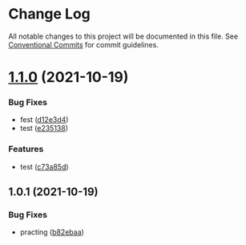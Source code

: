 # Change Log

All notable changes to this project will be documented in this file.
See [Conventional Commits](https://conventionalcommits.org) for commit guidelines.

# [1.1.0](https://github.com/webandrem/lerna-test/compare/v1.0.3...v1.1.0) (2021-10-19)


### Bug Fixes

* fest ([d12e3d4](https://github.com/webandrem/lerna-test/commit/d12e3d4b11f4079b2e97cd490de3e41968230b12))
* test ([e235138](https://github.com/webandrem/lerna-test/commit/e2351389ef689d144e2d786ce8526c985e586b52))


### Features

* test ([c73a85d](https://github.com/webandrem/lerna-test/commit/c73a85d5f473be413813b9356c145ae48b2c8fe4))





## 1.0.1 (2021-10-19)


### Bug Fixes

* practing ([b82ebaa](https://github.com/webandrem/lerna-test/commit/b82ebaaa7666f0cf38dd6c8bf2490adbf6916501))
